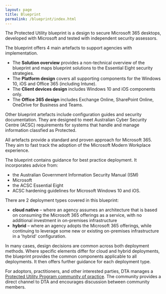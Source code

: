 ```yaml
---
layout: page
title: Blueprint
permalink: /blueprint/index.html
---
```


The Protected Utility blueprint is a design to secure Microsoft 365 desktops, developed with Microsoft and tested with independent security assessors.

The blueprint offers 4 main artefacts to support agencies with implementation.

* The **Solution overview** provides a non-technical overview of the blueprint and maps blueprint solutions to the Essential Eight security strategies.
*	The **Platform design** covers all supporting components for the Windows 10, iOS and Office 365 (including Intune).
*	The **Client devices design** includes Windows 10 and iOS components only.
*	The **Office 365 design** includes Exchange Online, SharePoint Online, OneDrive for Business and Teams.

Other blueprint artefacts include configuration guides and security documentation. They are designed to meet Australian Cyber Security Centre (ACSC) requirements for systems that handle and manage information classfied as Protected. 

All artefacts provide a standard and proven approach for Microsoft 365. They aim to fast track the adoption of the Microsoft Modern Workplace experience.

The blueprint contains guidance for best practice deployment. It incorporates advice from:
* the Australian Government Information Security Manual (ISM)
* Microsoft
* the ACSC Essential Eight
* ACSC hardening guidelines for Microsoft Windows 10 and iOS. 

There are 2 deployment types covered in this blueprint:

* **cloud native** – where an agency assumes an architecture that is based on consuming the Microsoft 365 offerings as a service, with no additional investment in on-premises infrastructure
* **hybrid** – where an agency adopts the Microsoft 365 offerings, while continuing to leverage some new or existing on-premises infrastructure in a 'hybrid' configuration. 

In many cases, design decisions are common across both deployment methods. Where specific elements differ for cloud and hybrid deployments, the blueprint provides the common components applicable to all deployments. It then offers further guidance for each deployment type.

For adoptors, practitioners, and other interested parties, DTA manages a [Protected Utility Program community of practice](https://community.desktop.gov.au/). The community provides a direct channel to DTA and encourages discussion between community members.
